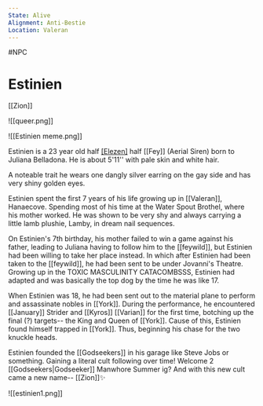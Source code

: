 ```yaml
---
State: Alive
Alignment: Anti-Bestie
Location: Valeran
---
```

#NPC
# Estinien
[[Zion]]

![[queer.png]]

![[Estinien meme.png]]

Estinien is a 23 year old half [[Elezen]](Eastern) half [[Fey]] (Aerial Siren) born to Juliana Belladona. He is about 5'11'' with pale skin and white hair.

A noteable trait he wears one dangly silver earring on the gay side and has very shiny golden eyes.

Estinien spent the first 7 years of his life growing up in [[Valeran]], Hanaecove. Spending most of his time at the Water Spout Brothel, where his mother worked. He was shown to be very shy and always carrying a little lamb plushie, Lamby, in dream nail sequences. 

On Estinien's 7th birthday, his mother failed to win a game against his father, leading to Juliana having to follow him to the [[feywild]], but Estinien had been willing to take her place instead. In which after Estinien had been taken to the [[feywild]], he had been sent to be under Jovanni's Theatre. Growing up in the TOXIC MASCULINITY CATACOMBSSS, Estinien had adapted and was basically the top dog by the time he was like 17. 

When Estinien was 18, he had been sent out to the material plane to perform and assassinate nobles in [[York]]. During the performance, he encountered [[January]] Strider and [[Kyros]] [[Varian]] for the first time, botching up the final (?) targets-- the King and Queen of [[York]]. Cause of this, Estinien found himself trapped in [[York]]. Thus, beginning his chase for the two knuckle heads.

Estinien founded the [[Godseekers]] in his garage like Steve Jobs or something. Gaining a literal cult following over time! Welcome 2 [[Godseekers|Godseeker]] Manwhore Summer ig? And with this new cult came a new name-- [[Zion]]✨

![[estinien1.png]]

